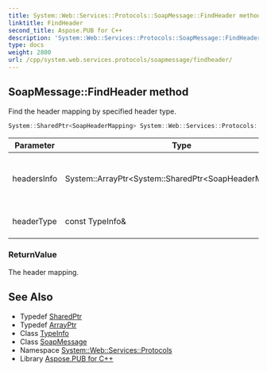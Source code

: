 ```yaml
---
title: System::Web::Services::Protocols::SoapMessage::FindHeader method
linktitle: FindHeader
second_title: Aspose.PUB for C++
description: 'System::Web::Services::Protocols::SoapMessage::FindHeader method. Find the header mapping by specified header type in C++.'
type: docs
weight: 2800
url: /cpp/system.web.services.protocols/soapmessage/findheader/
---
```

## SoapMessage::FindHeader method


Find the header mapping by specified header type.

```cpp
System::SharedPtr<SoapHeaderMapping> System::Web::Services::Protocols::SoapMessage::FindHeader(System::ArrayPtr<System::SharedPtr<SoapHeaderMapping>> headersInfo, const TypeInfo &headerType)
```


| Parameter | Type | Description |
| --- | --- | --- |
| headersInfo | System::ArrayPtr\<System::SharedPtr\<SoapHeaderMapping\>\> | The collection of the header mappings. |
| headerType | const TypeInfo\& | The header type to look for. |

### ReturnValue

The header mapping.

## See Also

* Typedef [SharedPtr](../../../system/sharedptr/)
* Typedef [ArrayPtr](../../../system/arrayptr/)
* Class [TypeInfo](../../../system/typeinfo/)
* Class [SoapMessage](../)
* Namespace [System::Web::Services::Protocols](../../)
* Library [Aspose.PUB for C++](../../../)
